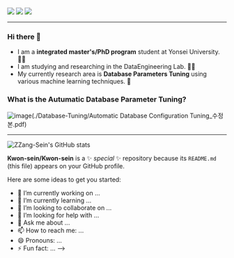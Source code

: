 <br/>
<a href="https://mail.google.com/mail/?view=cm&amp;fs=1&amp;to=seinkwon97@yonsei.ac.kr" target="_blank" target="_blank"><img src="https://img.shields.io/badge/Gmail-F06B66?style=flat&logo=Gmail&logoColor=white"/></a>
<a href="https://scholar.google.co.kr/citations?hl=ko&user=tWk4wMoAAAAJ" target="_blank" target="_blank"><img src="https://img.shields.io/badge/Google Scholar-4285F4?style=flat&logo=Google Scholar&logoColor=white"/></a>
<a href="https://ssensnote.tistory.com/" target="_blank" target="_blank"><img src="https://img.shields.io/badge/Tistory-5AB552?style=flat&logo=tistory&logoColor=white"/></a>


-------------------------------------------------------------------------------------------------------
### Hi there 👋 <br/>
* I am a **integrated master's/PhD program** student at Yonsei University. 👩‍🎓<br/>
* I am studying and researching in the DataEngineering Lab. 🐤🤪
* My currently research area is **Database Parameters Tuning** using various machine learning techniques. 🚀<br/>
### What is the Autumatic Database Parameter Tuning?
![image](https://github.com/user-attachments/assets/15184bdd-cc54-44c8-b916-4591bbdbde17)(./Database-Tuning/Automatic Database Configuration Tuning_수정본.pdf)

-------------------------------------------------------------------------------------------------------
![ZZang-Sein's GitHub stats](https://github-readme-stats.vercel.app/api?username=Kwon-sein&theme=material-palenight&icons=true)


**Kwon-sein/Kwon-sein** is a ✨ _special_ ✨ repository because its `README.md` (this file) appears on your GitHub profile.

Here are some ideas to get you started:

- 🔭 I’m currently working on ...
- 🌱 I’m currently learning ...
- 👯 I’m looking to collaborate on ...
- 🤔 I’m looking for help with ...
- 💬 Ask me about ...
- 📫 How to reach me: ...
- 😄 Pronouns: ...
- ⚡ Fun fact: ...
-->
